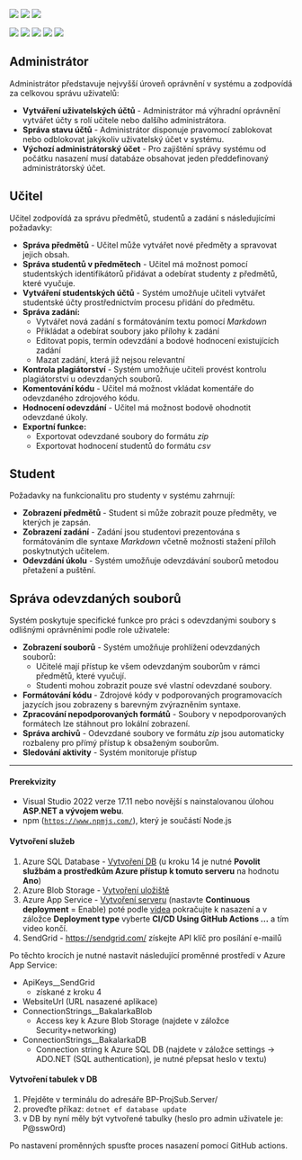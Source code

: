 ![](https://github.com/MackiGumle/BP-ProjSub/blob/main/Pictures/Student_assignments.png)
![](https://github.com/MackiGumle/BP-ProjSub/blob/main/Pictures/Student_assignment.png)
![](https://github.com/MackiGumle/BP-ProjSub/blob/main/Pictures/Student_assignment_wimage.png)

![](https://github.com/MackiGumle/BP-ProjSub/blob/main/Pictures/Teacher_assignments_grid.png)
![](https://github.com/MackiGumle/BP-ProjSub/blob/main/Pictures/Teacher_Zadani.png)
![](https://github.com/MackiGumle/BP-ProjSub/blob/main/Pictures/Teacher_Zadani_Edit.png)
![](https://github.com/MackiGumle/BP-ProjSub/blob/main/Pictures/File_View.png)
![](https://github.com/MackiGumle/BP-ProjSub/blob/main/Pictures/accounts.png)


## Administrátor

Administrátor představuje nejvyšší úroveň oprávnění v systému a zodpovídá za celkovou správu uživatelů:

- **Vytváření uživatelských účtů** - Administrátor má výhradní oprávnění vytvářet účty s rolí učitele nebo dalšího administrátora.
- **Správa stavu účtů** - Administrátor disponuje pravomocí zablokovat nebo odblokovat jakýkoliv uživatelský účet v systému.
- **Výchozí administrátorský účet** - Pro zajištění správy systému od počátku nasazení musí databáze obsahovat jeden předdefinovaný administrátorský účet.

## Učitel

Učitel zodpovídá za správu předmětů, studentů a zadání s následujícími požadavky:

- **Správa předmětů** - Učitel může vytvářet nové předměty a spravovat jejich obsah.
- **Správa studentů v předmětech** - Učitel má možnost pomocí studentských identifikátorů přidávat a odebírat studenty z předmětů, které vyučuje.
- **Vytváření studentských účtů** - Systém umožňuje učiteli vytvářet studentské účty prostřednictvím procesu přidání do předmětu.
- **Správa zadání:**
  - Vytvářet nová zadání s formátováním textu pomocí *Markdown*
  - Přikládat a odebírat soubory jako přílohy k zadání
  - Editovat popis, termín odevzdání a bodové hodnocení existujících zadání
  - Mazat zadání, která již nejsou relevantní
- **Kontrola plagiátorství** - Systém umožňuje učiteli provést kontrolu plagiátorství u odevzdaných souborů.
- **Komentování kódu** - Učitel má možnost vkládat komentáře do odevzdaného zdrojového kódu.
- **Hodnocení odevzdání** - Učitel má možnost bodově ohodnotit odevzdané úkoly.
- **Exportní funkce:**
  - Exportovat odevzdané soubory do formátu *zip*
  - Exportovat hodnocení studentů do formátu *csv*

## Student

Požadavky na funkcionalitu pro studenty v systému zahrnují:

- **Zobrazení předmětů** - Student si může zobrazit pouze předměty, ve kterých je zapsán.
- **Zobrazení zadání** - Zadání jsou studentovi prezentována s formátováním dle syntaxe *Markdown* včetně možnosti stažení příloh poskytnutých učitelem.
- **Odevzdání úkolu** - Systém umožňuje odevzdávání souborů metodou přetažení a puštění.

## Správa odevzdaných souborů

Systém poskytuje specifické funkce pro práci s odevzdanými soubory s odlišnými oprávněními podle role uživatele:

- **Zobrazení souborů** - Systém umožňuje prohlížení odevzdaných souborů:
  - Učitelé mají přístup ke všem odevzdaným souborům v rámci předmětů, které vyučují.
  - Studenti mohou zobrazit pouze své vlastní odevzdané soubory.
- **Formátování kódu** - Zdrojové kódy v podporovaných programovacích jazycích jsou zobrazeny s barevným zvýrazněním syntaxe.
- **Zpracování nepodporovaných formátů** - Soubory v nepodporovaných formátech lze stáhnout pro lokální zobrazení.
- **Správa archivů** - Odevzdané soubory ve formátu *zip* jsou automaticky rozbaleny pro přímý přístup k obsaženým souborům.
- **Sledování aktivity** - Systém monitoruje přístup

---

#### Prerekvizity
- Visual Studio 2022 verze 17.11 nebo novější s nainstalovanou úlohou **ASP.NET a vývojem webu**.
- npm ([`https://www.npmjs.com/`](https://www.npmjs.com/package/npm)), který je součástí Node.js

#### Vytvoření služeb
1.  Azure SQL Database -  [Vytvoření DB](https://learn.microsoft.com/cs-cz/azure/azure-sql/database/single-database-create-quickstart?view=azuresql&tabs=azure-portal) (u kroku 14 je nutné **Povolit službám a prostředkům Azure přístup k tomuto serveru** na hodnotu **Ano**)
2. Azure Blob Storage - [Vytvoření uložiště](https://learn.microsoft.com/cs-cz/azure/storage/common/storage-account-create?tabs=azure-portal)
3. Azure App Service - [Vytvoření serveru](https://portal.azure.com/#create/Microsoft.WebSite) (nastavte **Continuous deployment** = Enable) poté podle [videa](https://youtu.be/7LkRipTlTzc?si=JvPaiV-Zn0qQRGyr&t=248) pokračujte k nasazení a v záložce **Deployment type** vyberte **CI/CD Using GitHub Actions ...** a tím video končí.
4. SendGrid - https://sendgrid.com/ získejte API klíč pro posílání e-mailů 

Po těchto krocích je nutné nastavit následující proměnné prostředí v Azure App Service:
- ApiKeys__SendGrid
	- získané z kroku 4
- WebsiteUrl (URL nasazené aplikace)
- ConnectionStrings__BakalarkaBlob
	- Access key k Azure Blob Storage (najdete v záložce Security+networking)
- ConnectionStrings__BakalarkaDB
	- Connection string k Azure SQL DB (najdete v záložce settings -> ADO.NET (SQL authentication), je nutné přepsat heslo v textu)
#### Vytvoření tabulek v DB
1. Přejděte v terminálu do adresáře  BP-ProjSub.Server/
2. proveďte příkaz: `dotnet ef database update`
3. v DB by nyní měly být vytvořené tabulky (heslo pro admin uživatele je: P@ssw0rd)

Po nastavení proměnných spusťte proces nasazení pomocí GitHub actions. 
